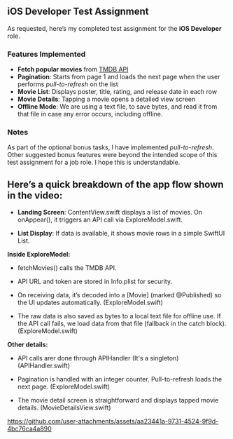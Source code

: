 ## iOS Developer Test Assignment

As requested, here’s my completed test assignment for the **iOS Developer** role.

### Features Implemented
- **Fetch popular movies** from [TMDB API](https://developer.themoviedb.org/)
- **Pagination**: Starts from page 1 and loads the next page when the user performs *pull-to-refresh* on the list
- **Movie List**: Displays poster, title, rating, and release date in each row
- **Movie Details**: Tapping a movie opens a detailed view screen
- **Offline Mode**: We are using a text file, to save bytes, and read it from that file in case any error occurs, including offline.
  

### Notes
As part of the optional bonus tasks, I have implemented *pull-to-refresh*.  
Other suggested bonus features were beyond the intended scope of this test assignment for a job role. I hope this is understandable.

## Here’s a quick breakdown of the app flow shown in the video:

- **Landing Screen**: ContentView.swift displays a list of movies. On onAppear(), it triggers an API call via ExploreModel.swift.

- **List Display**: If data is available, it shows movie rows in a simple SwiftUI List.

**Inside ExploreModel:**

- fetchMovies() calls the TMDB API.

- API URL and token are stored in Info.plist for security.

- On receiving data, it’s decoded into a [Movie] (marked @Published) so the UI updates automatically. (ExploreModel.swift)

- The raw data is also saved as bytes to a local text file for offline use. If the API call fails, we load data from that file (fallback in the catch block). (ExploreModel.swift)

**Other details:**

- API calls arer done through APIHandler (It's a singleton) (APIHandler.swift)

- Pagination is handled with an integer counter. Pull-to-refresh loads the next page. (ExploreModel.swift)

- The movie detail screen is straightforward and displays tapped movie details. (MovieDetailsView.swift)


https://github.com/user-attachments/assets/aa23441a-9731-4524-9f9d-4bc76ca4a890

